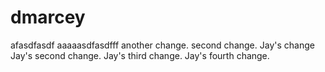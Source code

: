 dmarcey
=======
afasdfasdf
aaaaasdfasdfff
another change.
second change.
Jay's change
Jay's second change.
Jay's third change.
Jay's fourth change.

